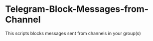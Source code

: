 # Telegram-Block-Messages-from-Channel
This scripts blocks messages sent from channels in your group(s)
